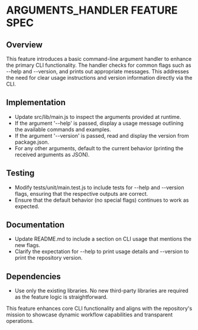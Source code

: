 # ARGUMENTS_HANDLER FEATURE SPEC

## Overview
This feature introduces a basic command-line argument handler to enhance the primary CLI functionality. The handler checks for common flags such as --help and --version, and prints out appropriate messages. This addresses the need for clear usage instructions and version information directly via the CLI.

## Implementation
- Update src/lib/main.js to inspect the arguments provided at runtime.
- If the argument '--help' is passed, display a usage message outlining the available commands and examples.
- If the argument '--version' is passed, read and display the version from package.json.
- For any other arguments, default to the current behavior (printing the received arguments as JSON).

## Testing
- Modify tests/unit/main.test.js to include tests for --help and --version flags, ensuring that the respective outputs are correct.
- Ensure that the default behavior (no special flags) continues to work as expected.

## Documentation
- Update README.md to include a section on CLI usage that mentions the new flags.
- Clarify the expectation for --help to print usage details and --version to print the repository version.

## Dependencies
- Use only the existing libraries. No new third-party libraries are required as the feature logic is straightforward.

This feature enhances core CLI functionality and aligns with the repository's mission to showcase dynamic workflow capabilities and transparent operations.
